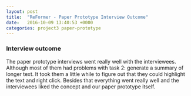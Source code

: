```yaml
---
layout: post
title:  "ReFormer - Paper Prototype Interview Outcome"
date:   2016-10-09 13:40:53 +0000
categories: project3 paper-prototype
---
```


### Interview outcome

The paper prototype interviews went really well with the interviewees.
Although most of them had problems with task 2: generate a summary of longer text.
It took them a little while to figure out that they could highlight the text and right click.
Besides that everything went really well and the interviewees liked the concept and our paper prototype itself.

